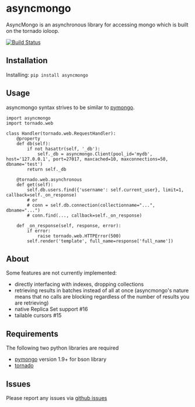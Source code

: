 asyncmongo
==========

AsyncMongo is an asynchronous library for accessing mongo 
which is built on the tornado ioloop.

[![Build Status](https://travis-ci.org/bitly/asyncmongo.png?branch=master)](https://travis-ci.org/bitly/asyncmongo)

Installation
------------

Installing: `pip install asyncmongo`

Usage
-----

asyncmongo syntax strives to be similar to [pymongo](http://api.mongodb.org/python/current/api/pymongo/collection.html).

    import asyncmongo
    import tornado.web
    
    class Handler(tornado.web.RequestHandler):
        @property
        def db(self):
            if not hasattr(self, '_db'):
                self._db = asyncmongo.Client(pool_id='mydb', host='127.0.0.1', port=27017, maxcached=10, maxconnections=50, dbname='test')
            return self._db
    
        @tornado.web.asynchronous
        def get(self):
            self.db.users.find({'username': self.current_user}, limit=1, callback=self._on_response)
            # or
            # conn = self.db.connection(collectionname="...", dbname="...")
            # conn.find(..., callback=self._on_response)
    
        def _on_response(self, response, error):
            if error:
                raise tornado.web.HTTPError(500)
            self.render('template', full_name=response['full_name'])

About
-----

Some features are not currently implemented: 

* directly interfacing with indexes, dropping collections
* retrieving results in batches instead of all at once 
(asyncmongo's nature means that no calls are blocking regardless of the number of results you are retrieving)
* native Replica Set support #16
* tailable cursors #15


Requirements
------------
The following two python libraries are required

* [pymongo](http://github.com/mongodb/mongo-python-driver) version 1.9+ for bson library
* [tornado](http://github.com/facebook/tornado)

Issues
------

Please report any issues via [github issues](https://github.com/bitly/asyncmongo/issues)
